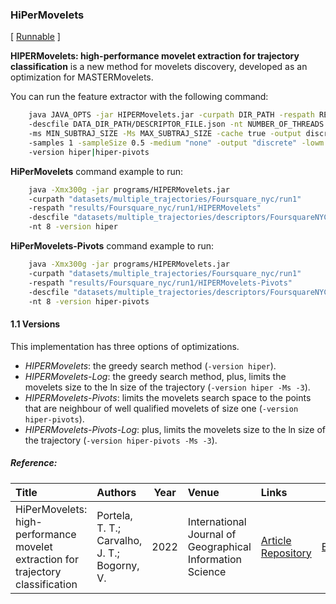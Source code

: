 ### HiPerMovelets

\[ [Runnable](/assets/method/HIPERMovelets.jar) \]

**HIPERMovelets: high-performance movelet extraction for trajectory classification** is a new method for movelets discovery, developed as an optimization for MASTERMovelets.

You can run the feature extractor with the following command:
 
```Bash
    java JAVA_OPTS -jar HIPERMovelets.jar -curpath DIR_PATH -respath RESULTS_DIR_PATH 
    -descfile DATA_DIR_PATH/DESCRIPTOR_FILE.json -nt NUMBER_OF_THREADS -ed true 
    -ms MIN_SUBTRAJ_SIZE -Ms MAX_SUBTRAJ_SIZE -cache true -output discrete 
    -samples 1 -sampleSize 0.5 -medium "none" -output "discrete" -lowm "false"
    -version hiper|hiper-pivots
```

**HiPerMovelets** command example to run:
```Bash
    java -Xmx300g -jar programs/HIPERMovelets.jar 
    -curpath "datasets/multiple_trajectories/Foursquare_nyc/run1" 
    -respath "results/Foursquare_nyc/run1/HIPERMovelets" 
    -descfile "datasets/multiple_trajectories/descriptors/FoursquareNYC_specific_hp.json" 
    -nt 8 -version hiper 
```

**HiPerMovelets-Pivots** command example to run:
```Bash
    java -Xmx300g -jar programs/HIPERMovelets.jar 
    -curpath "datasets/multiple_trajectories/Foursquare_nyc/run1" 
    -respath "results/Foursquare_nyc/run1/HIPERMovelets-Pivots" 
    -descfile "datasets/multiple_trajectories/descriptors/FoursquareNYC_specific_hp.json" 
    -nt 8 -version hiper-pivots
```

#### 1.1 Versions

This implementation has three options of optimizations.

- *HIPERMovelets*: the greedy search method (`-version hiper`).
- *HIPERMovelets-Log*: the greedy search method, plus, limits the movelets size to the ln size of the trajectory (`-version hiper -Ms -3`).
- *HIPERMovelets-Pivots*: limits the movelets search space to the points that are neighbour of well qualified movelets of size one (`-version hiper-pivots`).
- *HIPERMovelets-Pivots-Log*: plus, limits the movelets size to the ln size of the trajectory (`-version hiper-pivots -Ms -3`).

##### Reference:

| Title | Authors | Year | Venue | Links | Cite |
|:------|:--------|------|:------|:------|:----:|
| HiPerMovelets: high-performance movelet extraction for trajectory classification | Portela, T. T.; Carvalho, J. T.; Bogorny, V. | 2022 | International Journal of Geographical Information Science | [Article](https://doi.org/10.1080/13658816.2021.2018593) [Repository](https://github.com/bigdata-ufsc/HiPerMovelets) | [BibTex](https://github.com/bigdata-ufsc/research-summary/blob/master/resources/bibtex/Portela2020hipermovelets.bib) |